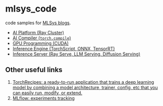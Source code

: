 # mlsys_code
code samples for [MLSys blogs](https://jason-cs18.github.io/mlsys/).

- [AI Platform (Ray Cluster)](https://jason-cs18.github.io/mlsys/blog/code/ai_platform)
- [AI Compiler (`torch.compile`)](https://jason-cs18.github.io/mlsys/blog/code/ai_compiler)
- [GPU Programming (CUDA)](https://jason-cs18.github.io/mlsys/blog/code/gpu_compute)
- [Inference Engine (TorchScript, ONNX, TensorRT)]()
- [Inference Server (Ray Serve, LLM Serving, Diffusion Serving)]()
## Other useful links
1. [TorchRecipes: a ready-to-run application that trains a deep learning model by combining a model architecture, trainer, config, etc that you can easily run, modify, or extend.](https://github.com/facebookresearch/recipes)
2. [MLflow: experiments tracking](https://mlflow.org/)